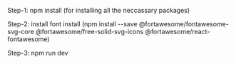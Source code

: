 Step-1: npm install (for installing all the neccassary packages)

Step-2: install font install (npm install --save @fortawesome/fontawesome-svg-core @fortawesome/free-solid-svg-icons @fortawesome/react-fontawesome)

Step-3: npm run dev

